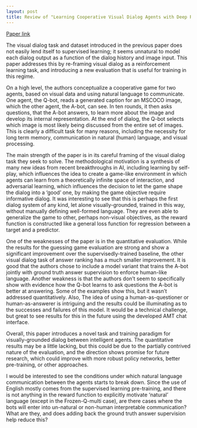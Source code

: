 ```yaml
---
layout: post
title: Review of "Learning Cooperative Visual Dialog Agents with Deep Reinforcement Learning" (ICCV 2017)
---
```


[Paper link](https://arxiv.org/abs/1703.06585)

The visual dialog task and dataset introduced in the previous paper does not easily lend itself to supervised learning; it seems unnatural to model each dialog output as a function of the dialog history and image input. This paper addresses this by re-framing visual dialog as a reinforcement learning task, and introducing a new evaluation that is useful for training in this regime.

On a high level, the authors conceptualize a cooperative game for two agents, based on visual data and using natural language to communicate. One agent, the Q-bot, reads a generated caption for an MSCOCO image, which the other agent, the A-bot, can see. In ten rounds, it then asks questions, that the A-bot answers, to learn more about the image and develop its internal representation. At the end of dialog, the Q-bot selects which image is most likely being discussed from the entire set of images. This is clearly a difficult task for many reasons, including the necessity for long term memory, communication in natural (human) language, and visual processing. 

The main strength of the paper is in its careful framing of the visual dialog task they seek to solve. The methodological motivation is a synthesis of many new ideas from recent breakthroughs in AI, including learning by self-play, which influences the idea to create a game-like environment in which agents can learn from a theoretically infinite space of interaction, and adversarial learning, which influences the decision to let the game shape the dialog into a ‘good’ one, by making the game objective require informative dialog. It was interesting to see that this is perhaps the first dialog system of any kind, let alone visually-grounded, trained in this way, without manually defining well-formed language. They are even able to generalize the game to other, perhaps non-visual objectives, as the reward function is constructed like a general loss function for regression between a target and a predictor. 

One of the weaknesses of the paper is in the quantitative evaluation. While the results for the guessing game evaluation are strong and show a significant improvement over the supervisedly-trained baseline, the other visual dialog task of answer ranking has a much smaller improvement. It is good that the authors chose to include a model variant that trains the A-bot jointly with ground truth answer supervision to enforce human-like language. Another weakness is that the authors don’t seem to specifically show with evidence how the Q-bot learns to ask questions the A-bot is better at answering. Some of the examples show this, but it wasn’t addressed quantitatively. Also, The idea of using a human-as-questioner or human-as-answerer is intriguing and the results could be illuminating as to the successes and failures of this model. It would be a technical challenge, but great to see results for this in the future using the developed AMT chat interface.

Overall, this paper introduces a novel task and training paradigm for visually-grounded dialog between intelligent agents. The quantitative results may be a little lacking, but this could be due to the partially contrived nature of the evaluation, and the direction shows promise for future research, which could improve with more robust policy networks, better pre-training, or other approaches.

I would be interested to see the conditions under which natural language communication between the agents starts to break down. Since the use of English mostly comes from the supervised learning pre-training, and there is not anything in the reward function to explicitly motivate ‘natural’ language (except in the Frozen-Q-multi case), are there cases where the bots will enter into un-natural or non-human interpretable communication? What are they, and does adding back the ground truth answer supervision help reduce this?



